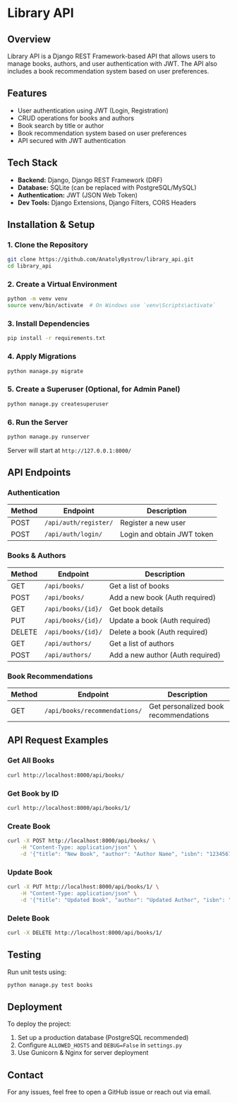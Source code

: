# Library API

## Overview
Library API is a Django REST Framework-based API that allows users to manage books, authors, and user authentication with JWT. The API also includes a book recommendation system based on user preferences.

## Features
- User authentication using JWT (Login, Registration)
- CRUD operations for books and authors
- Book search by title or author
- Book recommendation system based on user preferences
- API secured with JWT authentication

## Tech Stack
- **Backend:** Django, Django REST Framework (DRF)
- **Database:** SQLite (can be replaced with PostgreSQL/MySQL)
- **Authentication:** JWT (JSON Web Token)
- **Dev Tools:** Django Extensions, Django Filters, CORS Headers

## Installation & Setup

### 1. Clone the Repository
```bash
git clone https://github.com/AnatolyBystrov/library_api.git
cd library_api
```

### 2. Create a Virtual Environment
```bash
python -m venv venv
source venv/bin/activate  # On Windows use `venv\Scripts\activate`
```

### 3. Install Dependencies
```bash
pip install -r requirements.txt
```

### 4. Apply Migrations
```bash
python manage.py migrate
```

### 5. Create a Superuser (Optional, for Admin Panel)
```bash
python manage.py createsuperuser
```

### 6. Run the Server
```bash
python manage.py runserver
```
Server will start at `http://127.0.0.1:8000/`

## API Endpoints

### Authentication
| Method | Endpoint | Description |
|--------|-------------|-------------|
| POST | `/api/auth/register/` | Register a new user |
| POST | `/api/auth/login/` | Login and obtain JWT token |

### Books & Authors
| Method | Endpoint | Description |
|--------|-------------|-------------|
| GET | `/api/books/` | Get a list of books |
| POST | `/api/books/` | Add a new book (Auth required) |
| GET | `/api/books/{id}/` | Get book details |
| PUT | `/api/books/{id}/` | Update a book (Auth required) |
| DELETE | `/api/books/{id}/` | Delete a book (Auth required) |
| GET | `/api/authors/` | Get a list of authors |
| POST | `/api/authors/` | Add a new author (Auth required) |

### Book Recommendations
| Method | Endpoint | Description |
|--------|-------------|-------------|
| GET | `/api/books/recommendations/` | Get personalized book recommendations |

## API Request Examples

### Get All Books
```bash
curl http://localhost:8000/api/books/
```

### Get Book by ID
```bash
curl http://localhost:8000/api/books/1/
```

### Create Book
```bash
curl -X POST http://localhost:8000/api/books/ \
    -H "Content-Type: application/json" \
    -d '{"title": "New Book", "author": "Author Name", "isbn": "1234567890123"}'
```

### Update Book
```bash
curl -X PUT http://localhost:8000/api/books/1/ \
    -H "Content-Type: application/json" \
    -d '{"title": "Updated Book", "author": "Updated Author", "isbn": "9876543210987"}'
```

### Delete Book
```bash
curl -X DELETE http://localhost:8000/api/books/1/
```

## Testing
Run unit tests using:
```bash
python manage.py test books
```

## Deployment
To deploy the project:
1. Set up a production database (PostgreSQL recommended)
2. Configure `ALLOWED_HOSTS` and `DEBUG=False` in `settings.py`
3. Use Gunicorn & Nginx for server deployment

## Contact
For any issues, feel free to open a GitHub issue or reach out via email.

